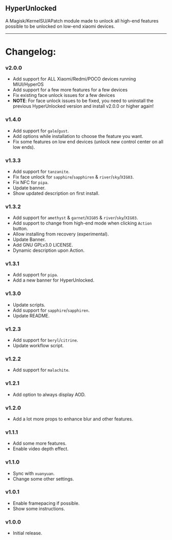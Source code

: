 ##  HyperUnlocked
A Magisk/KernelSU/APatch module made to unlock all high-end features possible to be unlocked on low-end xiaomi devices.

---

# Changelog:
### v2.0.0
- Add support for ALL Xiaomi/Redmi/POCO devices running MIUI/HyperOS
- Add support for a few more features for a few devices
- Fix existing face unlock issues for a few devices
- **NOTE**: For face unlock issues to be fixed, you need to uninstall the previous HyperUnlocked version and install v2.0.0 or higher again!

### v1.4.0
- Add support for `gale`/`gust`.
- Add options while installation to choose the feature you want.
- Fix some features on low end devices (unlock new control center on all low ends).

### v1.3.3
- Add support for `tanzanite`.
- Fix face unlock for `sapphire`/`sapphiren` & `river`/`sky`/`XIG03`.
- Fix NFC for `pipa`.
- Update banner.
- Show updated description on first install.

### v1.3.2
- Add support for `amethyst` & `garnet`/`XIG05` & `river`/`sky`/`XIG03`.
- Add support to change from high-end mode when clicking `Action` button.
- Allow installing from recovery (experimental).
- Update Banner.
- Add GNU GPLv3.0 LICENSE.
- Dynamic description upon Action.

### v1.3.1
- Add support for `pipa`.
- Add a new banner for HyperUnlocked.

### v1.3.0
- Update scripts.
- Add support for `sapphire`/`sapphiren`.
- Update README.

### v1.2.3
- Add support for `beryl`/`citrine`.
- Update workflow script.

###  v1.2.2
- Add support for `malachite`.

###  v1.2.1
- Add option to always display AOD.

###  v1.2.0
- Add a lot more props to enhance blur and other features.

###  v1.1.1
- Add some more features.  
- Enable video depth effect.

###  v1.1.0
- Sync with `xuanyuan`.  
- Change some other settings.

###  v1.0.1
- Enable framepacing if possible.  
- Show some instructions.

###  v1.0.0
- Initial release.
